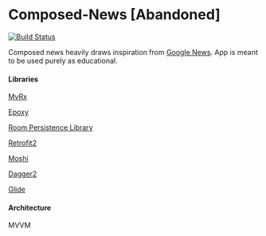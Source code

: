 # Composed-News [Abandoned]

[![Build Status](https://app.bitrise.io/app/cdb3e3824de23b66/status.svg?token=47qoc4eB8gnB8phOBPxoew&branch=master)](https://app.bitrise.io/app/cdb3e3824de23b66)

Composed news heavily draws inspiration from [Google News](https://play.google.com/store/apps/details?id=com.google.android.apps.magazines&hl=en).
App is meant to be used purely as educational.


#### Libraries

[MvRx](https://github.com/airbnb/MvRx)

[Epoxy](https://github.com/airbnb/epoxy)

[Room Persistence Library](https://developer.android.com/topic/libraries/architecture/room)

[Retrofit2](https://square.github.io/retrofit/)

[Moshi](https://github.com/square/moshi)

[Dagger2](https://github.com/google/dagger)

[Glide](https://github.com/bumptech/glide)

#### Architecture
MVVM
